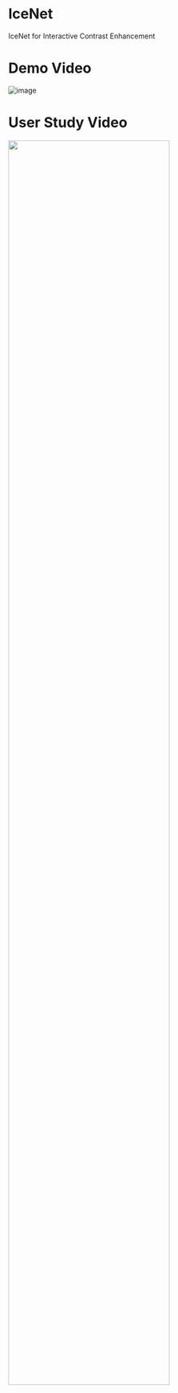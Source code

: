 # IceNet
IceNet for Interactive Contrast Enhancement

# Demo Video
![image](https://github.com/keunsoo-ko/IceNet/blob/main/Access_UserStudy.gif)

# User Study Video
<img width="80%" src="https://mcl.korea.ac.kr/research/ksko_icenet/Access_UserStudy.gif">
